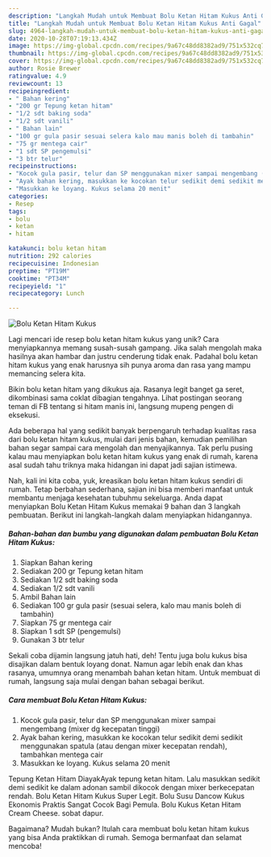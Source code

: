 ```yaml
---
description: "Langkah Mudah untuk Membuat Bolu Ketan Hitam Kukus Anti Gagal"
title: "Langkah Mudah untuk Membuat Bolu Ketan Hitam Kukus Anti Gagal"
slug: 4964-langkah-mudah-untuk-membuat-bolu-ketan-hitam-kukus-anti-gagal
date: 2020-10-28T07:19:13.434Z
image: https://img-global.cpcdn.com/recipes/9a67c48dd8382ad9/751x532cq70/bolu-ketan-hitam-kukus-foto-resep-utama.jpg
thumbnail: https://img-global.cpcdn.com/recipes/9a67c48dd8382ad9/751x532cq70/bolu-ketan-hitam-kukus-foto-resep-utama.jpg
cover: https://img-global.cpcdn.com/recipes/9a67c48dd8382ad9/751x532cq70/bolu-ketan-hitam-kukus-foto-resep-utama.jpg
author: Rosie Brewer
ratingvalue: 4.9
reviewcount: 13
recipeingredient:
- " Bahan kering"
- "200 gr Tepung ketan hitam"
- "1/2 sdt baking soda"
- "1/2 sdt vanili"
- " Bahan lain"
- "100 gr gula pasir sesuai selera kalo mau manis boleh di tambahin"
- "75 gr mentega cair"
- "1 sdt SP pengemulsi"
- "3 btr telur"
recipeinstructions:
- "Kocok gula pasir, telur dan SP menggunakan mixer sampai mengembang (mixer dg kecepatan tinggi)"
- "Ayak bahan kering, masukkan ke kocokan telur sedikit demi sedikit menggunakan spatula (atau dengan mixer kecepatan rendah), tambahkan mentega cair"
- "Masukkan ke loyang. Kukus selama 20 menit"
categories:
- Resep
tags:
- bolu
- ketan
- hitam

katakunci: bolu ketan hitam 
nutrition: 292 calories
recipecuisine: Indonesian
preptime: "PT19M"
cooktime: "PT34M"
recipeyield: "1"
recipecategory: Lunch

---
```



![Bolu Ketan Hitam Kukus](https://img-global.cpcdn.com/recipes/9a67c48dd8382ad9/751x532cq70/bolu-ketan-hitam-kukus-foto-resep-utama.jpg)

Lagi mencari ide resep bolu ketan hitam kukus yang unik? Cara menyiapkannya memang susah-susah gampang. Jika salah mengolah maka hasilnya akan hambar dan justru cenderung tidak enak. Padahal bolu ketan hitam kukus yang enak harusnya sih punya aroma dan rasa yang mampu memancing selera kita.

Bikin bolu ketan hitam yang dikukus aja. Rasanya legit banget ga seret, dikombinasi sama coklat dibagian tengahnya. Lihat postingan seorang teman di FB tentang si hitam manis ini, langsung mupeng pengen di eksekusi.

Ada beberapa hal yang sedikit banyak berpengaruh terhadap kualitas rasa dari bolu ketan hitam kukus, mulai dari jenis bahan, kemudian pemilihan bahan segar sampai cara mengolah dan menyajikannya. Tak perlu pusing kalau mau menyiapkan bolu ketan hitam kukus yang enak di rumah, karena asal sudah tahu triknya maka hidangan ini dapat jadi sajian istimewa.


Nah, kali ini kita coba, yuk, kreasikan bolu ketan hitam kukus sendiri di rumah. Tetap berbahan sederhana, sajian ini bisa memberi manfaat untuk membantu menjaga kesehatan tubuhmu sekeluarga. Anda dapat menyiapkan Bolu Ketan Hitam Kukus memakai 9 bahan dan 3 langkah pembuatan. Berikut ini langkah-langkah dalam menyiapkan hidangannya.

<!--inarticleads1-->

##### Bahan-bahan dan bumbu yang digunakan dalam pembuatan Bolu Ketan Hitam Kukus:

1. Siapkan  Bahan kering
1. Sediakan 200 gr Tepung ketan hitam
1. Sediakan 1/2 sdt baking soda
1. Sediakan 1/2 sdt vanili
1. Ambil  Bahan lain
1. Sediakan 100 gr gula pasir (sesuai selera, kalo mau manis boleh di tambahin)
1. Siapkan 75 gr mentega cair
1. Siapkan 1 sdt SP (pengemulsi)
1. Gunakan 3 btr telur


Sekali coba dijamin langsung jatuh hati, deh! Tentu juga bolu kukus bisa disajikan dalam bentuk loyang donat. Namun agar lebih enak dan khas rasanya, umumnya orang menambah bahan ketan hitam. Untuk membuat di rumah, langsung saja mulai dengan bahan sebagai berikut. 

<!--inarticleads2-->

##### Cara membuat Bolu Ketan Hitam Kukus:

1. Kocok gula pasir, telur dan SP menggunakan mixer sampai mengembang (mixer dg kecepatan tinggi)
1. Ayak bahan kering, masukkan ke kocokan telur sedikit demi sedikit menggunakan spatula (atau dengan mixer kecepatan rendah), tambahkan mentega cair
1. Masukkan ke loyang. Kukus selama 20 menit


Tepung Ketan Hitam DiayakAyak tepung ketan hitam. Lalu masukkan sedikit demi sedikit ke dalam adonan sambil dikocok dengan mixer berkecepatan rendah. Bolu Ketan Hitam Kukus Super Legit. Bolu Susu Dancow Kukus Ekonomis Praktis Sangat Cocok Bagi Pemula. Bolu Kukus Ketan Hitam Cream Cheese. sobat dapur. 

Bagaimana? Mudah bukan? Itulah cara membuat bolu ketan hitam kukus yang bisa Anda praktikkan di rumah. Semoga bermanfaat dan selamat mencoba!
